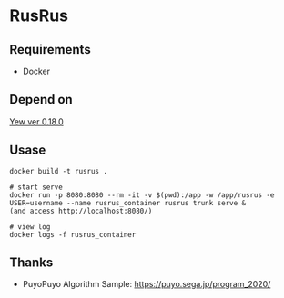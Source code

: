 # RusRus

## Requirements

 - Docker


## Depend on

[Yew ver 0.18.0](https://yew.rs/docs/0.18.0/getting-started/project-setup/introduction)


## Usase

```
docker build -t rusrus .

# start serve
docker run -p 8080:8080 --rm -it -v $(pwd):/app -w /app/rusrus -e USER=username --name rusrus_container rusrus trunk serve &
(and access http://localhost:8080/)

# view log
docker logs -f rusrus_container
```

## Thanks

 - PuyoPuyo Algorithm Sample: https://puyo.sega.jp/program_2020/

